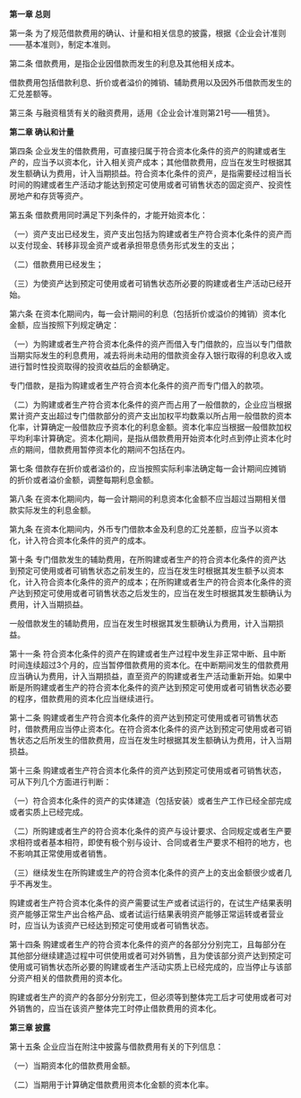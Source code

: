 **第一章 总则**

 第一条 为了规范借款费用的确认、计量和相关信息的披露，根据《企业会计准则——基本准则》，制定本准则。

 第二条 借款费用，是指企业因借款而发生的利息及其他相关成本。

 借款费用包括借款利息、折价或者溢价的摊销、辅助费用以及因外币借款而发生的汇兑差额等。

 第三条 与融资租赁有关的融资费用，适用《企业会计准则第21号――租赁》。

**第二章 确认和计量**

 第四条 企业发生的借款费用，可直接归属于符合资本化条件的资产的购建或者生产的，应当予以资本化，计入相关资产成本；其他借款费用，应当在发生时根据其发生额确认为费用，计入当期损益。符合资本化条件的资产，是指需要经过相当长时间的购建或者生产活动才能达到预定可使用或者可销售状态的固定资产、投资性房地产和存货等资产。

 第五条 借款费用同时满足下列条件的，才能开始资本化：

 （一）资产支出已经发生，资产支出包括为购建或者生产符合资本化条件的资产而以支付现金、转移非现金资产或者承担带息债务形式发生的支出；

 （二）借款费用已经发生；

 （三）为使资产达到预定可使用或者可销售状态所必要的购建或者生产活动已经开始。

 第六条 在资本化期间内，每一会计期间的利息（包括折价或溢价的摊销）资本化金额，应当按照下列规定确定：

 （一）为购建或者生产符合资本化条件的资产而借入专门借款的，应当以专门借款当期实际发生的利息费用，减去将尚未动用的借款资金存入银行取得的利息收入或进行暂时性投资取得的投资收益后的金额确定。

 专门借款，是指为购建或者生产符合资本化条件的资产而专门借入的款项。

 （二）为购建或者生产符合资本化条件的资产而占用了一般借款的，企业应当根据累计资产支出超过专门借款部分的资产支出加权平均数乘以所占用一般借款的资本化率，计算确定一般借款应予资本化的利息金额。资本化率应当根据一般借款加权平均利率计算确定。资本化期间，是指从借款费用开始资本化时点到停止资本化时点的期间，借款费用暂停资本化的期间不包括在内。

 第七条 借款存在折价或者溢价的，应当按照实际利率法确定每一会计期间应摊销的折价或者溢价金额，调整每期利息金额。

 第八条 在资本化期间内，每一会计期间的利息资本化金额不应当超过当期相关借款实际发生的利息金额。

 第九条 在资本化期间内，外币专门借款本金及利息的汇兑差额，应当予以资本化，计入符合资本化条件的资产的成本。

 第十条 专门借款发生的辅助费用，在所购建或者生产的符合资本化条件的资产达到预定可使用或者可销售状态之前发生的，应当在发生时根据其发生额予以资本化，计入符合资本化条件的资产的成本；在所购建或者生产的符合资本化条件的资产达到预定可使用或者可销售状态之后发生的，应当在发生时根据其发生额确认为费用，计入当期损益。

 一般借款发生的辅助费用，应当在发生时根据其发生额确认为费用，计入当期损益。

 第十一条 符合资本化条件的资产在购建或者生产过程中发生非正常中断、且中断时间连续超过3个月的，应当暂停借款费用的资本化。在中断期间发生的借款费用应当确认为费用，计入当期损益，直至资产的购建或者生产活动重新开始。如果中断是所购建或者生产的符合资本化条件的资产达到预定可使用或者可销售状态必要的程序，借款费用的资本化应当继续进行。

 第十二条 购建或者生产符合资本化条件的资产达到预定可使用或者可销售状态时，借款费用应当停止资本化。在符合资本化条件的资产达到预定可使用或者可销售状态之后所发生的借款费用，应当在发生时根据其发生额确认为费用，计入当期损益。

 第十三条 购建或者生产符合资本化条件的资产达到预定可使用或者可销售状态，可从下列几个方面进行判断：

 （一）符合资本化条件的资产的实体建造（包括安装）或者生产工作已经全部完成或者实质上已经完成。

 （二）所购建或者生产的符合资本化条件的资产与设计要求、合同规定或者生产要求相符或者基本相符，即使有极个别与设计、合同或者生产要求不相符的地方，也不影响其正常使用或者销售。

 （三）继续发生在所购建或生产的符合资本化条件的资产上的支出金额很少或者几乎不再发生。

 购建或者生产符合资本化条件的资产需要试生产或者试运行的，在试生产结果表明资产能够正常生产出合格产品、或者试运行结果表明资产能够正常运转或者营业时，应当认为该资产已经达到预定可使用或者可销售状态。

 第十四条 购建或者生产的符合资本化条件的资产的各部分分别完工，且每部分在其他部分继续建造过程中可供使用或者可对外销售，且为使该部分资产达到预定可使用或可销售状态所必要的购建或者生产活动实质上已经完成的，应当停止与该部分资产相关的借款费用的资本化。

 购建或者生产的资产的各部分分别完工，但必须等到整体完工后才可使用或者可对外销售的，应当在该资产整体完工时停止借款费用的资本化。

**第三章 披露**

 第十五条 企业应当在附注中披露与借款费用有关的下列信息：

 （一）当期资本化的借款费用金额。

 （二）当期用于计算确定借款费用资本化金额的资本化率。
